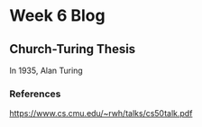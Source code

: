 # Week 6 Blog
## Church-Turing Thesis
In 1935, Alan Turing 

### References
https://www.cs.cmu.edu/~rwh/talks/cs50talk.pdf